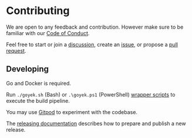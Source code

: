 # Contributing

We are open to any feedback and contribution.
However make sure to be familiar with our [Code of Conduct](code-of-conduct.md).

Feel free to start or join a [discussion](https://github.com/goyek/goyek/discussions),
create an [issue](https://github.com/goyek/goyek/issues),
or propose a [pull request](https://github.com/goyek/goyek/pulls).

## Developing

Go and Docker is required.

Run `./goyek.sh` (Bash) or `.\goyek.ps1` (PowerShell) [wrapper scripts](../README.md#wrapper-scripts) to execute the build pipeline.

You may use [Gitpod](https://gitpod.io/#https://github.com/goyek/goyek) to experiment with the codebase.

The [releasing documentation](releasing.md) describes how to prepare and publish a new release.
